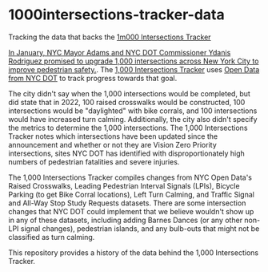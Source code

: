 # 1000intersections-tracker-data
Tracking the data that backs the [1m000 Intersections Tracker](https://1000intersections.nyc "1,000 Intersections Tracker")

[In January, NYC Mayor Adams and NYC DOT Commissioner Ydanis Rodriguez promised to upgrade 1,000 intersections across New York City to improve pedestrian safety.](https://www1.nyc.gov/office-of-the-mayor/news/037-22/mayor-adams-commissioner-rodriguez-commissioner-sewell-major-new-actions-investments#/0 "Mayor Adams, Commissioner Rodriguez, Commissioner Sewell Announce Major New Actions & Investments to Improve Pedestrian Safety at Intersections - City of New York"). The [1,000 Intersections Tracker](https://1000intersections.nyc "1,000 Intersections Tracker") uses [Open Data from NYC DOT](https://data.cityofnewyork.us/browse?Dataset-Information_Agency=Department+of+Transportation+%28DOT%29 "Browse Department of Transportation (DOT) data - NYC Open Data") to track progress towards that goal.

The city didn't say when the 1,000 intersections would be completed, but did state that in 2022, 100 raised crosswalks would be constructed, 100 intersections would be "daylighted" with bike corrals, and 100 intersections would have increased turn calming. Additionally, the city also didn't specify the metrics to determine the 1,000 intersections. The 1,000 Intersections Tracker notes which intersections have been updated since the announcement and whether or not they are Vision Zero Priority intersections, sites NYC DOT has identified with disproportionately high numbers of pedestrian fatalities and severe injuries.

The 1,000 Intersections Tracker compiles changes from NYC Open Data's Raised Crosswalks, Leading Pedestrian Interval Signals (LPIs), Bicycle Parking (to get Bike Corral locations), Left Turn Calming, and Traffic Signal and All-Way Stop Study Requests datasets. There are some intersection changes that NYC DOT could implement that we believe wouldn't show up in any of these datasets, including adding Barnes Dances (or any other non-LPI signal changes), pedestrian islands, and any bulb-outs that might not be classified as turn calming.

This repository provides a history of the data behind the 1,000 Intersections Tracker.
